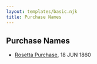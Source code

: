 ```yaml
---
layout: templates/basic.njk
title: Purchase Names
---
```

## Purchase Names
- [Rosetta Purchase](/people/2/27770192), 18 JUN 1860